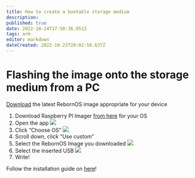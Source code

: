 ```yaml
---
title: How to create a bootable storage medium
description: 
published: true
date: 2022-10-24T17:50:36.051Z
tags: arm
editor: markdown
dateCreated: 2022-10-23T20:02:58.637Z
---
```


# Flashing the image onto the storage medium from a PC

[Download](https://www.rebornos.org/download-arm) the latest RebornOS image appropriate for your device

1.  Download Raspberry PI Imager [from here](https://www.raspberrypi.com/software/) for your OS 
2.  Open the app
![](https://de.mirror.rebornos.org/pics/imagermain.png)
3.  Click “Choose OS”
![](https://de.mirror.rebornos.org/pics/imageros.png)
4.  Scroll down, click “Use custom”
5.  Select the RebornOS Image you downloaded
![](https://de.mirror.rebornos.org/pics/imagerimg.png)
6.  Select the inserted USB
![](https://de.mirror.rebornos.org/pics/imagersellected.png)
7.  Write!

Follow the installation guide on [here](/en/arm/install)!